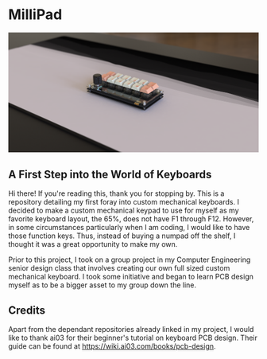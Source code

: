 # MilliPad
![Images](https://github.com/GLozares/millipad/blob/main/Renders/Front%20Cover.png?raw=true)

## A First Step into the World of Keyboards
Hi there! If you're reading this, thank you for stopping by. This is a repository detailing my first foray into custom mechanical keyboards. I decided to make a custom mechanical keypad to use for myself as my favorite keyboard layout, the 65%, does not have F1 through F12. However, in some circumstances particularly when I am coding, I would like to have those function keys. Thus, instead of buying a numpad off the shelf, I thought it was a great opportunity to make my own.

Prior to this project, I took on a group project in my Computer Engineering senior design class that involves creating our own full sized custom mechanical keyboard. I took some initiative and began to learn PCB design myself as to be a bigger asset to my group down the line.

## Credits
Apart from the dependant repositories already linked in my project, I would like to thank ai03 for their beginner's tutorial on keyboard PCB design. Their guide can be found at https://wiki.ai03.com/books/pcb-design. 

